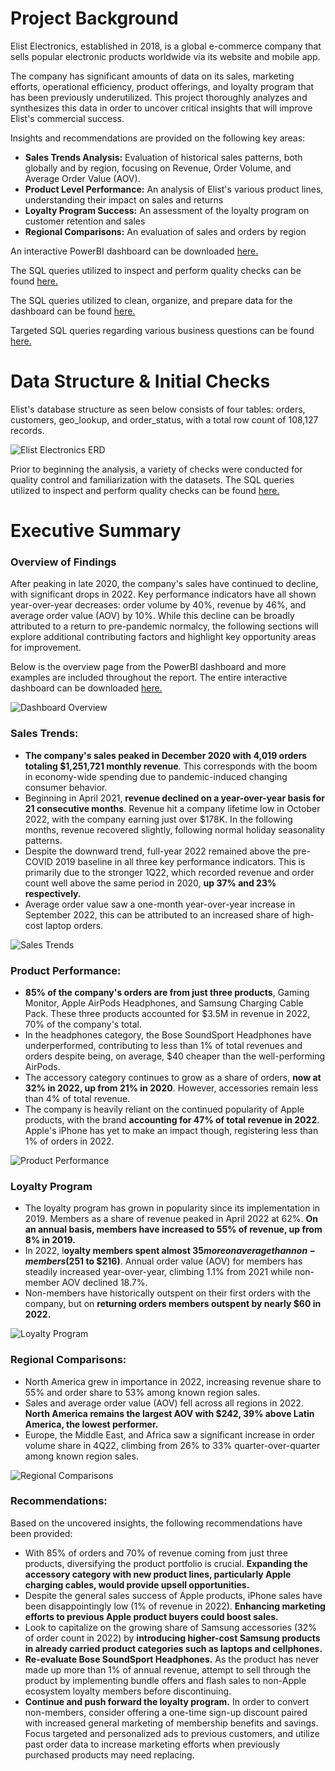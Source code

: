 # Project Background
Elist Electronics, established in 2018, is a global e-commerce company that sells popular electronic products worldwide via its website and mobile app. 

The company has significant amounts of data on its sales, marketing efforts, operational efficiency, product offerings, and loyalty program that has been previously underutilized. This project thoroughly analyzes and synthesizes this data in order to uncover critical insights that will improve Elist's commercial success. 

Insights and recommendations are provided on the following key areas:

- **Sales Trends Analysis:** Evaluation of historical sales patterns, both globally and by region, focusing on Revenue, Order Volume, and Average Order Value (AOV).
- **Product Level Performance:** An analysis of Elist's various product lines, understanding their impact on sales and returns
- **Loyalty Program Success:** An assessment of the loyalty program on customer retention and sales
- **Regional Comparisons:** An evaluation of sales and orders by region



An interactive PowerBI dashboard can be downloaded [here.](https://github.com/nikolasscoolis/Elist-Electronics/raw/main/Elist%20Electronics.pbix)

The SQL queries utilized to inspect and perform quality checks can be found [here.](https://github.com/nikolasscoolis/Elist-Electronics/blob/main/SQL%20Queries/Example%20Initial%20Data%20Checks.sql)

The SQL queries utilized to clean, organize, and prepare data for the dashboard can be found [here.](https://github.com/nikolasscoolis/Elist-Electronics/blob/main/SQL%20Queries/Cleaning%20Data%20for%20Analysis.sql)

Targeted SQL queries regarding various business questions can be found [here.](https://github.com/nikolasscoolis/Elist-Electronics/blob/main/SQL%20Queries/Targeted%20Business%20Questions.sql)


# Data Structure & Initial Checks

Elist's database structure as seen below consists of four tables: orders, customers, geo_lookup, and order_status, with a total row count of 108,127 records.

![Elist Electronics ERD](https://github.com/nikolasscoolis/Elist-Electronics/assets/170461739/22274452-edb4-4f0e-aeeb-a558d15fa37b)

Prior to beginning the analysis, a variety of checks were conducted for quality control and familiarization with the datasets. The SQL queries utilized to inspect and perform quality checks can be found [here.](https://github.com/nikolasscoolis/Elist-Electronics/blob/main/SQL%20Queries/Example%20Initial%20Data%20Checks.sql)


# Executive Summary

### Overview of Findings

After peaking in late 2020, the company's sales have continued to decline, with significant drops in 2022. Key performance indicators have all shown year-over-year decreases: order volume by 40%, revenue by 46%, and average order value (AOV) by 10%. While this decline can be broadly attributed to a return to pre-pandemic normalcy, the following sections will explore additional contributing factors and highlight key opportunity areas for improvement.

Below is the overview page from the PowerBI dashboard and more examples are included throughout the report. The entire interactive dashboard can be downloaded [here.](https://github.com/nikolasscoolis/Elist-Electronics/raw/main/Elist%20Electronics.pbix)

![Dashboard Overview](https://github.com/nikolasscoolis/Elist-Electronics/assets/170461739/c20e3ed3-2a31-43e7-9edb-1eda1d087dcb)



### Sales Trends:

* **The company's sales peaked in December 2020 with 4,019 orders totaling $1,251,721 monthly revenue**. This corresponds with the boom in economy-wide spending due to pandemic-induced changing consumer behavior.
* Beginning in April 2021, **revenue declined on a year-over-year basis for 21 consecutive months**. Revenue hit a company lifetime low in October 2022, with the company earning just over $178K. In the following months, revenue recovered slightly, following normal holiday seasonality patterns.
* Despite the downward trend, full-year 2022 remained above the pre-COVID 2019 baseline in all three key performance indicators. This is primarily due to the stronger 1Q22, which recorded revenue and order count well above the same period in 2020, **up 37% and 23% respectively.** 
* Average order value saw a one-month year-over-year increase in September 2022, this can be attributed to an increased share of high-cost laptop orders.

![Sales Trends](https://github.com/nikolasscoolis/Elist-Electronics/assets/170461739/a33f7892-cf65-44f8-ad20-7ba09c799037)


### Product Performance:

* **85% of the company's orders are from just three products**, Gaming Monitor, Apple AirPods Headphones, and Samsung Charging Cable Pack. These three products accounted for $3.5M in revenue in 2022, 70% of the company's total. 
* In the headphones category, the Bose SoundSport Headphones have underperformed, contributing to less than 1% of total revenues and orders despite being, on average, $40 cheaper than the well-performing AirPods.
* The accessory category continues to grow as a share of orders, **now at 32% in 2022, up from 21% in 2020**. However, accessories remain less than 4% of total revenue.
* The company is heavily reliant on the continued popularity of Apple products, with the brand **accounting for 47% of total revenue in 2022**. Apple's iPhone has yet to make an impact though, registering less than 1% of orders in 2022.

![Product Performance](https://github.com/nikolasscoolis/Elist-Electronics/assets/170461739/3d908776-8317-496d-94e0-69030a66b9d9)


### Loyalty Program

* The loyalty program has grown in popularity since its implementation in 2019. Members as a share of revenue peaked in April 2022 at 62%. **On an annual basis, members have increased to 55% of revenue, up from 8% in 2019.**
* In 2022, l**oyalty members spent almost $35 more on average than non-members ($251 to $216)**. Annual order value (AOV) for members has steadily increased year-over-year, climbing 1.1% from 2021 while non-member AOV declined 18.7%.
* Non-members have historically outspent on their first orders with the company, but on **returning orders members outspent by nearly $60 in 2022.**

![Loyalty Program](https://github.com/nikolasscoolis/Elist-Electronics/assets/170461739/e0243a7e-abe7-4512-8e23-d5106473e5ab)


### Regional Comparisons:

* North America grew in importance in 2022, increasing revenue share to 55% and order share to 53% among known region sales.
* Sales and average order value (AOV) fell across all regions in 2022. **North America remains the largest AOV with $242, 39% above Latin America, the lowest performer.**
* Europe, the Middle East, and Africa saw a significant increase in order volume share in 4Q22, climbing from 26% to 33% quarter-over-quarter among known region sales.

![Regional Comparisons](https://github.com/nikolasscoolis/Elist-Electronics/assets/170461739/2a1aa7c9-49bd-4518-b0e7-2198d8423c55)


### Recommendations:

Based on the uncovered insights, the following recommendations have been provided: 

* With 85% of orders and 70% of revenue coming from just three products, diversifying the product portfolio is crucial. **Expanding the accessory category with new product lines, particularly Apple charging cables, would provide upsell opportunities.**
* Despite the general sales success of Apple products, iPhone sales have been disappointingly low (1% of revenue in 2022). **Enhancing marketing efforts to previous Apple product buyers could boost sales.**
* Look to capitalize on the growing share of Samsung accessories (32% of order count in 2022) by **introducing higher-cost Samsung products in already carried product categories such as laptops and cellphones.**
* **Re-evaluate Bose SoundSport Headphones.** As the product has never made up more than 1% of annual revenue, attempt to sell through the product by implementing bundle offers and flash sales to non-Apple ecosystem loyalty members before discontinuing.
* **Continue and push forward the loyalty program.** In order to convert non-members, consider offering a one-time sign-up discount paired with increased general marketing of membership benefits and savings. Focus targeted and personalized ads to previous customers, and utilize past order data to increase marketing efforts when previously purchased products may need replacing. 


